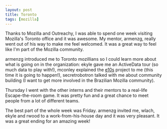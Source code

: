 ```yaml
---
layout: post
title: Toronto
tags: [mozilla]
---
```


Thanks to Mozilla and Outreachy, I was able to spend one week visiting
Mozilla's Toronto office and it was awesome. My mentor, armenzg,
really went out of his way to make me feel welcomed. It was a great
way to feel like I'm part of the Mozilla community.

armenzg introduced me to Toronto mozillians so I could learn more
about what is going on in the organization: ekyle gave me an 
ActiveData tour (so much data to play with!), mconley explained the 
[e10s](https://wiki.mozilla.org/Electrolysis)
project to me (this time it is going to happen!), secretrobotron talked with
me about community building (I want to get more involved in the
Brazilian Mozilla community).

Thursday I went with the other interns and their mentors to a
real-life Escape-the-room game. It was pretty fun and a great chance
to meet people from a lot of different teams.

The best part of the whole week was Friday. armenzg invited
me, wlach, ekyle and rwood to a work-from-his-house day and it was
very pleasant. It was a great ending for an amazing week!
